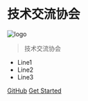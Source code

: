 # 技术交流协会

![logo](_media/icon.svg)

> 技术交流协会

* Line1
* Line2
* Line3

[GitHub](https://github.com/ncutea/tutorials)
[Get Started](/README.md)
